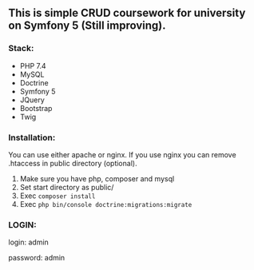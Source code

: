 ## This is simple CRUD coursework for university on Symfony 5 (Still improving).

### Stack:

- PHP 7.4
- MySQL
- Doctrine
- Symfony 5
- JQuery
- Bootstrap
- Twig

### Installation:
You can use either apache or nginx. If you use nginx you can remove .htaccess in public directory (optional).

1. Make sure you have php, composer and mysql
2. Set start directory as public/
3. Exec `composer install`
4. Exec `php bin/console doctrine:migrations:migrate`


### LOGIN:

login: admin

password: admin
